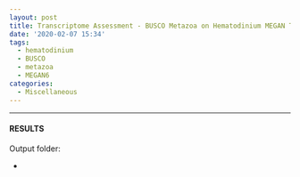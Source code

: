 ```yaml
---
layout: post
title: Transcriptome Assessment - BUSCO Metazoa on Hematodinium MEGAN Transcriptome
date: '2020-02-07 15:34'
tags:
  - hematodinium
  - BUSCO
  - metazoa
  - MEGAN6
categories:
  - Miscellaneous
---
```




---

#### RESULTS

Output folder:

- []()
